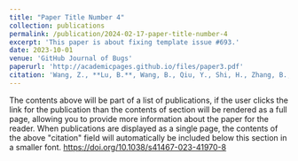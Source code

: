 ```yaml
---
title: "Paper Title Number 4"
collection: publications
permalink: /publication/2024-02-17-paper-title-number-4
excerpt: 'This paper is about fixing template issue #693.'
date: 2023-10-01
venue: 'GitHub Journal of Bugs'
paperurl: 'http://academicpages.github.io/files/paper3.pdf'
citation: 'Wang, Z., **Lu, B.**, Wang, B., Qiu, Y., Shi, H., Zhang, B., Li, J., Li, H. &  Zhao, W. (2023). Incentive based emergency demand response effectively reduces peak load during heatwave without harm to vulnerable groups. <i>Nature Communications</i>, 14(1), 6202.'
---
```


The contents above will be part of a list of publications, if the user clicks the link for the publication than the contents of section will be rendered as a full page, allowing you to provide more information about the paper for the reader. When publications are displayed as a single page, the contents of the above "citation" field will automatically be included below this section in a smaller font.
https://doi.org/10.1038/s41467-023-41970-8
